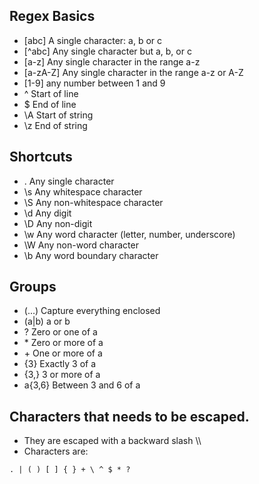 ## Regex Basics

* [abc] A single character: a, b or c 
* [^abc] Any single character but a, b, or c 
* [a-z] Any single character in the range a-z 
* [a-zA-Z] Any single character in the range a-z or A-Z 
* [1-9] any number between 1 and 9
* ^ Start of line 
* $ End of line 
* \A Start of string 
* \z End of string


## Shortcuts

* . Any single character 
* \s Any whitespace character 
* \S Any non-whitespace character 
* \d Any digit 
* \D Any non-digit 
* \w Any word character (letter, number, underscore) 
* \W Any non-word character 
* \b Any word boundary character


## Groups
* (...) Capture everything enclosed
* (a|b) a or b 
* ? Zero or one of a 
* \* Zero or more of a 
* \+ One or more of a 
* {3} Exactly 3 of a 
* {3,} 3 or more of a 
* a{3,6} Between 3 and 6 of a


## Characters that needs to be escaped.
* They are escaped with a backward slash \\\
* Characters are:

```
. | ( ) [ ] { } + \ ^ $ * ?
```